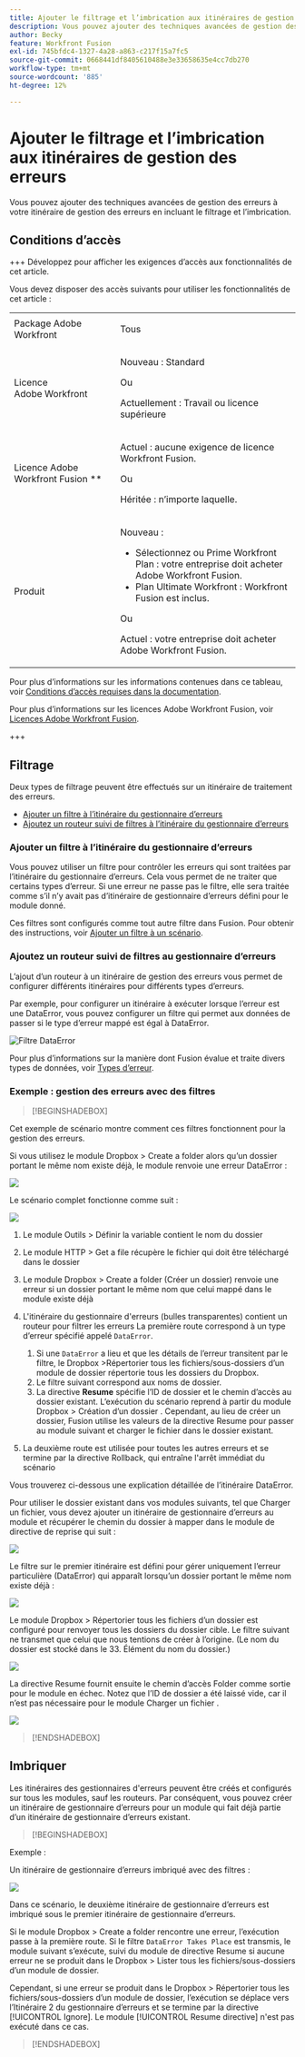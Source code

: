 ```yaml
---
title: Ajouter le filtrage et l’imbrication aux itinéraires de gestion des erreurs
description: Vous pouvez ajouter des techniques avancées de gestion des erreurs à votre itinéraire de gestion des erreurs en incluant le filtrage et l’imbrication.
author: Becky
feature: Workfront Fusion
exl-id: 745bfdc4-1327-4a28-a863-c217f15a7fc5
source-git-commit: 0668441df8405610488e3e33658635e4cc7db270
workflow-type: tm+mt
source-wordcount: '885'
ht-degree: 12%

---
```


# Ajouter le filtrage et l’imbrication aux itinéraires de gestion des erreurs

Vous pouvez ajouter des techniques avancées de gestion des erreurs à votre itinéraire de gestion des erreurs en incluant le filtrage et l’imbrication.

## Conditions d’accès

+++ Développez pour afficher les exigences d’accès aux fonctionnalités de cet article.

Vous devez disposer des accès suivants pour utiliser les fonctionnalités de cet article :

<table style="table-layout:auto">
 <col> 
 <col> 
 <tbody> 
  <tr> 
   <td role="rowheader">Package Adobe Workfront 
   <td> <p>Tous</p> </td> 
  </tr> 
  <tr data-mc-conditions=""> 
   <td role="rowheader">Licence Adobe Workfront</td> 
   <td> <p>Nouveau : Standard</p><p>Ou</p><p>Actuellement : Travail ou licence supérieure</p> </td> 
  </tr> 
  <tr> 
   <td role="rowheader">Licence Adobe Workfront Fusion **</td> 
   <td>
   <p>Actuel : aucune exigence de licence Workfront Fusion.</p>
   <p>Ou</p>
   <p>Héritée : n’importe laquelle. </p>
   </td> 
  </tr> 
  <tr> 
   <td role="rowheader">Produit</td> 
   <td>
   <p>Nouveau :</p> <ul><li>Sélectionnez ou Prime Workfront Plan : votre entreprise doit acheter Adobe Workfront Fusion.</li><li>Plan Ultimate Workfront : Workfront Fusion est inclus.</li></ul>
   <p>Ou</p>
   <p>Actuel : votre entreprise doit acheter Adobe Workfront Fusion.</p>
   </td> 
  </tr>
 </tbody> 
</table>

Pour plus d’informations sur les informations contenues dans ce tableau, voir [Conditions d’accès requises dans la documentation](/help/workfront-fusion/references/licenses-and-roles/access-level-requirements-in-documentation.md).

Pour plus d’informations sur les licences Adobe Workfront Fusion, voir [Licences Adobe Workfront Fusion](/help/workfront-fusion/set-up-and-manage-workfront-fusion/licensing-operations-overview/license-automation-vs-integration.md).

+++

## Filtrage

Deux types de filtrage peuvent être effectués sur un itinéraire de traitement des erreurs.

* [Ajouter un filtre à l’itinéraire du gestionnaire d’erreurs](#add-a-filter-to-the-error-handler-route)
* [Ajoutez un routeur suivi de filtres à l’itinéraire du gestionnaire d’erreurs](#add-a-router-followed-by-filters-to-the-error-handler)

### Ajouter un filtre à l’itinéraire du gestionnaire d’erreurs

Vous pouvez utiliser un filtre pour contrôler les erreurs qui sont traitées par l’itinéraire du gestionnaire d’erreurs. Cela vous permet de ne traiter que certains types d’erreur. Si une erreur ne passe pas le filtre, elle sera traitée comme s’il n’y avait pas d’itinéraire de gestionnaire d’erreurs défini pour le module donné.

Ces filtres sont configurés comme tout autre filtre dans Fusion. Pour obtenir des instructions, voir [Ajouter un filtre à un scénario](/help/workfront-fusion/create-scenarios/add-modules/add-a-filter-to-a-scenario.md).

### Ajoutez un routeur suivi de filtres au gestionnaire d’erreurs

L’ajout d’un routeur à un itinéraire de gestion des erreurs vous permet de configurer différents itinéraires pour différents types d’erreurs.

Par exemple, pour configurer un itinéraire à exécuter lorsque l’erreur est une DataError, vous pouvez configurer un filtre qui permet aux données de passer si le type d’erreur mappé est égal à DataError.

![Filtre DataError](assets/filter-dataerror.png)

Pour plus d’informations sur la manière dont Fusion évalue et traite divers types de données, voir [Types d’erreur](/help/workfront-fusion/references/errors/error-processing.md).

### Exemple : gestion des erreurs avec des filtres

>[!BEGINSHADEBOX]

Cet exemple de scénario montre comment ces filtres fonctionnent pour la gestion des erreurs.

Si vous utilisez le module Dropbox > Create a folder alors qu’un dossier portant le même nom existe déjà, le module renvoie une erreur DataError :

![](assets/dropbox.png)

Le scénario complet fonctionne comme suit :

![](assets/dropbox-scenario.png)

1. Le module Outils > Définir la variable contient le nom du dossier
1. Le module HTTP > Get a file récupère le fichier qui doit être téléchargé dans le dossier
1. Le module Dropbox > Create a folder (Créer un dossier) renvoie une erreur si un dossier portant le même nom que celui mappé dans le module existe déjà
1. L&#39;itinéraire du gestionnaire d&#39;erreurs (bulles transparentes) contient un routeur pour filtrer les erreurs
La première route correspond à un type d’erreur spécifié appelé `DataError`.

   1. Si une `DataError` a lieu et que les détails de l’erreur transitent par le filtre, le Dropbox >Répertorier tous les fichiers/sous-dossiers d’un module de dossier répertorie tous les dossiers du Dropbox.
   1. Le filtre suivant correspond aux noms de dossier.
   1. La directive **Resume** spécifie l’ID de dossier et le chemin d’accès au dossier existant. L’exécution du scénario reprend à partir du module Dropbox > Création d’un dossier . Cependant, au lieu de créer un dossier, Fusion utilise les valeurs de la directive Resume pour passer au module suivant et charger le fichier dans le dossier existant.

1. La deuxième route est utilisée pour toutes les autres erreurs et se termine par la directive Rollback, qui entraîne l&#39;arrêt immédiat du scénario

Vous trouverez ci-dessous une explication détaillée de l’itinéraire DataError.

Pour utiliser le dossier existant dans vos modules suivants, tel que Charger un fichier, vous devez ajouter un itinéraire de gestionnaire d’erreurs au module et récupérer le chemin du dossier à mapper dans le module de directive de reprise qui suit :

![](assets/add-error-handler-route.png)

Le filtre sur le premier itinéraire est défini pour gérer uniquement l’erreur particulière (DataError) qui apparaît lorsqu’un dossier portant le même nom existe déjà :

![](assets/condition.png)

Le module Dropbox > Répertorier tous les fichiers d’un dossier est configuré pour renvoyer tous les dossiers du dossier cible. Le filtre suivant ne transmet que celui que nous tentions de créer à l’origine. (Le nom du dossier est stocké dans le 33. Élément du nom du dossier.)

![](assets/condition2.png)

La directive Resume fournit ensuite le chemin d’accès Folder comme sortie pour le module en échec. Notez que l’ID de dossier a été laissé vide, car il n’est pas nécessaire pour le module Charger un fichier .

![](assets/flow-control.png)

>[!ENDSHADEBOX]

## Imbriquer

Les itinéraires des gestionnaires d&#39;erreurs peuvent être créés et configurés sur tous les modules, sauf les routeurs. Par conséquent, vous pouvez créer un itinéraire de gestionnaire d’erreurs pour un module qui fait déjà partie d’un itinéraire de gestionnaire d’erreurs existant.

>[!BEGINSHADEBOX]

Exemple :

Un itinéraire de gestionnaire d’erreurs imbriqué avec des filtres :

![](assets/nested-error-handling-route.png)

Dans ce scénario, le deuxième itinéraire de gestionnaire d’erreurs est imbriqué sous le premier itinéraire de gestionnaire d’erreurs.

Si le module Dropbox > Create a folder rencontre une erreur, l’exécution passe à la première route. Si le filtre `DataError Takes Place` est transmis, le module suivant s’exécute, suivi du module de directive Resume si aucune erreur ne se produit dans le Dropbox > Lister tous les fichiers/sous-dossiers d’un module de dossier.

Cependant, si une erreur se produit dans le Dropbox > Répertorier tous les fichiers/sous-dossiers d’un module de dossier, l’exécution se déplace vers l’Itinéraire 2 du gestionnaire d’erreurs et se termine par la directive [!UICONTROL Ignore]. Le module [!UICONTROL Resume directive] n&#39;est pas exécuté dans ce cas.

>[!ENDSHADEBOX]
